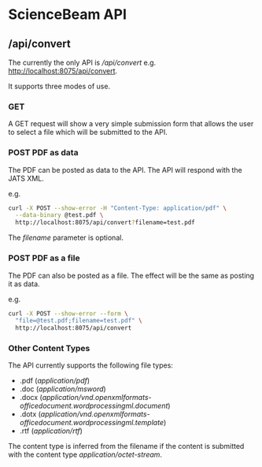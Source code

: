 # ScienceBeam API

## /api/convert

The currently the only API is _/api/convert_
e.g. [http://localhost:8075/api/convert](http://localhost:8075/api/convert).

It supports three modes of use.

### GET

A GET request will show a very simple submission form that allows the user to select a file which will be submitted to the API.

### POST PDF as data

The PDF can be posted as data to the API. The API will respond with the JATS XML.

e.g.

```bash
curl -X POST --show-error -H "Content-Type: application/pdf" \
  --data-binary @test.pdf \
  http://localhost:8075/api/convert?filename=test.pdf
```

The _filename_ parameter is optional.

### POST PDF as a file

The PDF can also be posted as a file. The effect will be the same as posting it as data.

e.g.

```bash
curl -X POST --show-error --form \
  "file=@test.pdf;filename=test.pdf" \
  http://localhost:8075/api/convert
```

### Other Content Types

The API currently supports the following file types:

* .pdf (_application/pdf_)
* .doc (_application/msword_)
* .docx (_application/vnd.openxmlformats-officedocument.wordprocessingml.document_)
* .dotx (_application/vnd.openxmlformats-officedocument.wordprocessingml.template_)
* .rtf (_application/rtf_)

The content type is inferred from the filename if the content is submitted with the content type _application/octet-stream_.
